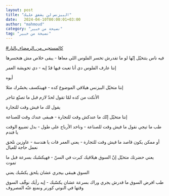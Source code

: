 ```yaml
---
layout: post
title: "البيزنس لن يشفق عليك"
date:   2024-04-10T00:00:01+03:00
author: "mahmoud"
category: "نصيحة من خبير"
tag: "نصيحة من خبير"
---
```



[<u>\#كالمستجير\_من\_الرمضاء\_بالنار</u>](https://www.facebook.com/hashtag/%D9%83%D8%A7%D9%84%D9%85%D8%B3%D8%AA%D8%AC%D9%8A%D8%B1_%D9%85%D9%86_%D8%A7%D9%84%D8%B1%D9%85%D8%B6%D8%A7%D8%A1_%D8%A8%D8%A7%D9%84%D9%86%D8%A7%D8%B1?__eep__=6&__cft__%5b0%5d=AZVKuL_wbYCY6WBrTa9k8lgVnsICu8H_uIOgtz0OR6qF8bKhHI2kCPG7SJIuZEHgjz-oGM6T897ZsLWfIY6Sfx-o2jRKKGQf0faK0qthd1BnJWoZC0JIEy487NNlr31XMo5xuTN7X4MIfc5t5-vsCMDrKAa3DRG6fEtE0Dr69RTNUyMDKvkSi_S_vs2pny3dLHY&__tn__=*NK-R)




فيه ناس بتتخيّل إنّها لو ما تقدرش تخسر الفلوس اللي معاها -
يبقى خلاص مش هتخسرها

إنتا عارف الفلوس دي أنا تعبت فيها قدّ إيه - دي تحويشة
العمر




أيوه

إنتا متخيّل البيزنس هيلاقي الموضوع كده - فهيتكسف يخسّرك
مثلا




الأنكت من كده لمّا تقول لحدّ لازم قبل ما تصنّع تتاجر

يقول لك ما فيش وقت للتجارة




إنتا متخيّل إنّك ما عندكش وقت للتجارة - هيبقى عندك وقت
للصناعة

طب ما تيجي نقول ما فيش وقت للصناعة - وناخد الأرباح على
طول - بدل تضييع الوقت يا فندم




أو ممكن يكون قاصد ما فيش وقت للتجارة - يعني العمر فات يا
هندسة - عاوزين نلحق نعمل حاجة للعيال




يعني حضرتك متخيّل إنّ السوق هيلاقيك كبرت في السنّ - فهيكسّبك
بسرعة قبل ما تموت

السوق هيبقى بيجري عشان يلحق يكسّبك يعني




طب افرض السوق ما قدرش يجري وراك بسرعة عشان يكسّبك - إيه
رأيك نوقّف السوق وقتها في النوتي كورنر ونمنع عنّه المصروف

